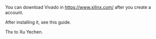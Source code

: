 You can download Vivado in https://www.xilinx.com/ after you create a account.

After installing it, see this guide.

Thx to Xu Yechen.
